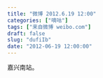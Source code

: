 ```yaml
---
title: "微博 2012.6.19 12:00"
categories: ["嘀咕"]
tags: ["来自微博 weibo.com"]
draft: false
slug: "dufiIb"
date: "2012-06-19 12:00:00"
---
```


<p>嘉兴南站。 ​​​​</p>
